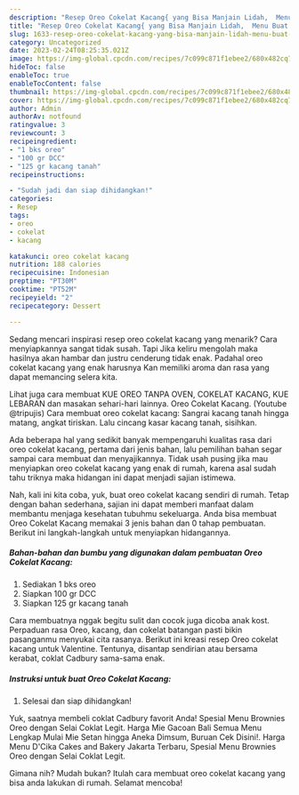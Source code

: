 ```yaml
---
description: "Resep Oreo Cokelat Kacang{ yang Bisa Manjain Lidah,  Menu Buat lebaran"
title: "Resep Oreo Cokelat Kacang{ yang Bisa Manjain Lidah,  Menu Buat lebaran"
slug: 1633-resep-oreo-cokelat-kacang-yang-bisa-manjain-lidah-menu-buat-lebaran
category: Uncategorized
date: 2023-02-24T08:25:35.021Z
image: https://img-global.cpcdn.com/recipes/7c099c871f1ebee2/680x482cq70/oreo-cokelat-kacang-foto-resep-utama.jpg
hideToc: false
enableToc: true
enableTocContent: false
thumbnail: https://img-global.cpcdn.com/recipes/7c099c871f1ebee2/680x482cq70/oreo-cokelat-kacang-foto-resep-utama.jpg
cover: https://img-global.cpcdn.com/recipes/7c099c871f1ebee2/680x482cq70/oreo-cokelat-kacang-foto-resep-utama.jpg
author: Admin
authorAv: notfound
ratingvalue: 3
reviewcount: 3
recipeingredient:
- "1 bks oreo"
- "100 gr DCC"
- "125 gr kacang tanah"
recipeinstructions:

- "Sudah jadi dan siap dihidangkan!"
categories:
- Resep
tags:
- oreo
- cokelat
- kacang

katakunci: oreo cokelat kacang 
nutrition: 188 calories
recipecuisine: Indonesian
preptime: "PT30M"
cooktime: "PT52M"
recipeyield: "2"
recipecategory: Dessert

---
```



Sedang mencari inspirasi resep oreo cokelat kacang yang menarik? Cara menyiapkannya sangat tidak susah. Tapi Jika keliru mengolah maka hasilnya akan hambar dan justru cenderung tidak enak. Padahal oreo cokelat kacang yang enak harusnya Kan memiliki aroma dan rasa yang dapat memancing selera kita.


Lihat juga cara membuat KUE OREO TANPA OVEN, COKELAT KACANG, KUE LEBARAN dan masakan sehari-hari lainnya. Oreo Cokelat Kacang. (Youtube @tripujis) Cara membuat oreo cokelat kacang: Sangrai kacang tanah hingga matang, angkat tiriskan. Lalu cincang kasar kacang tanah, sisihkan.

Ada beberapa hal yang sedikit banyak mempengaruhi kualitas rasa dari oreo cokelat kacang, pertama dari jenis bahan, lalu pemilihan bahan segar sampai cara membuat dan menyajikannya. Tidak usah pusing jika mau menyiapkan oreo cokelat kacang yang enak di rumah, karena asal sudah tahu triknya maka hidangan ini dapat menjadi sajian istimewa.


Nah, kali ini kita coba, yuk, buat oreo cokelat kacang sendiri di rumah. Tetap dengan bahan sederhana, sajian ini dapat memberi manfaat dalam membantu menjaga kesehatan tubuhmu sekeluarga. Anda bisa membuat Oreo Cokelat Kacang memakai 3 jenis bahan dan 0 tahap pembuatan. Berikut ini langkah-langkah untuk menyiapkan hidangannya.

<!--inarticleads1-->

##### Bahan-bahan dan bumbu yang digunakan dalam pembuatan Oreo Cokelat Kacang:

1. Sediakan 1 bks oreo
1. Siapkan 100 gr DCC
1. Siapkan 125 gr kacang tanah


Cara membuatnya nggak begitu sulit dan cocok juga dicoba anak kost. Perpaduan rasa Oreo, kacang, dan cokelat batangan pasti bikin pasanganmu menyukai cita rasanya. Berikut ini kreasi resep Oreo cokelat kacang untuk Valentine. Tentunya, disantap sendirian atau bersama kerabat, coklat Cadbury sama-sama enak. 

<!--inarticleads2-->

##### Instruksi untuk buat Oreo Cokelat Kacang:


1. Selesai dan siap dihidangkan!

Yuk, saatnya membeli coklat Cadbury favorit Anda! Spesial Menu Brownies Oreo dengan Selai Coklat Legit. Harga Mie Gacoan Bali Semua Menu Lengkap Mulai Mie Setan hingga Aneka Dimsum, Buruan Cek Disini!. Harga Menu D&#39;Cika Cakes and Bakery Jakarta Terbaru, Spesial Menu Brownies Oreo dengan Selai Coklat Legit. 

Gimana nih? Mudah bukan? Itulah cara membuat oreo cokelat kacang yang bisa anda lakukan di rumah. Selamat mencoba!

